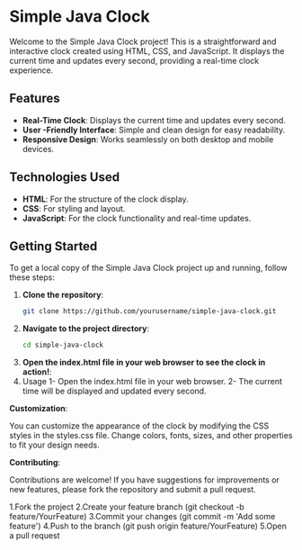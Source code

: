 # Simple Java Clock

Welcome to the Simple Java Clock project! This is a straightforward and interactive clock created using HTML, CSS, and JavaScript. It displays the current time and updates every second, providing a real-time clock experience.

## Features

- **Real-Time Clock**: Displays the current time and updates every second.
- **User -Friendly Interface**: Simple and clean design for easy readability.
- **Responsive Design**: Works seamlessly on both desktop and mobile devices.

## Technologies Used

- **HTML**: For the structure of the clock display.
- **CSS**: For styling and layout.
- **JavaScript**: For the clock functionality and real-time updates.

## Getting Started

To get a local copy of the Simple Java Clock project up and running, follow these steps:

1. **Clone the repository**:
   ```bash
   git clone https://github.com/yourusername/simple-java-clock.git

2. **Navigate to the project directory**:
    ```bash
    cd simple-java-clock

3. **Open the index.html file in your web browser to see the clock in action!**:
4. Usage
   1- Open the index.html file in your web browser.
   2- The current time will be displayed and updated every second.

**Customization**:

You can customize the appearance of the clock by modifying the CSS styles in the styles.css file. Change colors, fonts, sizes, and other properties to fit your design needs.

**Contributing**:

Contributions are welcome! If you have suggestions for improvements or new features, please fork the repository and submit a pull request.

1.Fork the project
2.Create your feature branch (git checkout -b feature/YourFeature)
3.Commit your changes (git commit -m 'Add some feature')
4.Push to the branch (git push origin feature/YourFeature)
5.Open a pull request
